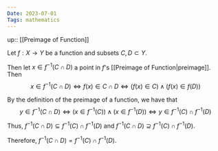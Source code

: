 ```yaml
---
Date: 2023-07-01
Tags: mathematics
---
```

up:: [[Preimage of Function]]

Let $f: X \to Y$ be a function and subsets $C, D \subset Y$.

Then let $x \in f^{-1}(C \cap D)$ a point in $f$'s [[Preimage of Function|preimage]]. Then
$$x \in f^{-1}(C \cap D) \iff f(x) \in C \cap D \iff (f(x) \in C) \land (f(x) \in f(D))$$

By the definition of the preimage of a function, we have that 
$$y \in f^{-1}(C \cap D) \iff (x \in f^{-1}(C)) \land (x \in f^{-1}(D)) \iff y \in f^{-1}(C) \cap f^{-1}(D)$$

Thus, $f^{-1}(C \cap D) \subseteq f^{-1}(C) \cap f^{-1}(D)$ and $f^{-1}(C \cap D) \supseteq f^{-1}(C) \cap f^{-1}(D)$. 

Therefore, $f^{-1}(C \cap D) = f^{-1}(C) \cap f^{-1}(D)$.
